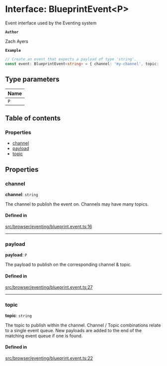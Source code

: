 # Interface: BlueprintEvent<P\>

Event interface used by the Eventing system

**`Author`**

Zach Ayers

**`Example`**

```typescript
// Create an event that expects a payload of type 'string'.
const event: BlueprintEvent<string> = { channel: 'my-channel', topic: 'my-topic', payload: 'my-payload' };
```

## Type parameters

| Name |
| :------ |
| `P` |

## Table of contents

### Properties

- [channel](BlueprintEvent.md#channel)
- [payload](BlueprintEvent.md#payload)
- [topic](BlueprintEvent.md#topic)

## Properties

### channel

 **channel**: `string`

The channel to publish the event on. Channels may have many topics.

#### Defined in

[src/browser/eventing/blueprint.event.ts:16](https://github.com/zjayers/AssembleJS/blob/986668e/src/browser/eventing/blueprint.event.ts#L16)

___

### payload

 **payload**: `P`

The payload to publish on the corresponding channel & topic.

#### Defined in

[src/browser/eventing/blueprint.event.ts:27](https://github.com/zjayers/AssembleJS/blob/986668e/src/browser/eventing/blueprint.event.ts#L27)

___

### topic

 **topic**: `string`

The topic to publish within the channel. Channel / Topic combinations relate to a single event queue.
New payloads are added to the end of the matching event queue if one is found.

#### Defined in

[src/browser/eventing/blueprint.event.ts:22](https://github.com/zjayers/AssembleJS/blob/986668e/src/browser/eventing/blueprint.event.ts#L22)
